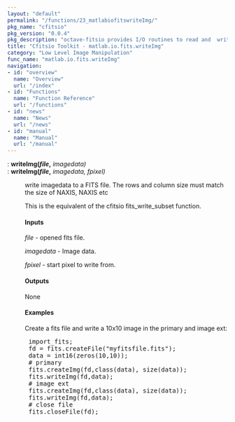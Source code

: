 ```yaml
---
layout: "default"
permalink: "/functions/23_matlabiofitswriteImg/"
pkg_name: "cfitsio"
pkg_version: "0.0.4"
pkg_description: "octave-fitsio provides I/O routines to read and  write FITS (Flexible Image Transport System) files."
title: "Cfitsio Toolkit - matlab.io.fits.writeImg"
category: "Low Level Image Manipulation"
func_name: "matlab.io.fits.writeImg"
navigation:
- id: "overview"
  name: "Overview"
  url: "/index"
- id: "Functions"
  name: "Function Reference"
  url: "/functions"
- id: "news"
  name: "News"
  url: "/news"
- id: "manual"
  name: "Manual"
  url: "/manual"
---
```

<dl class="def">
<dt id="index-writeImg_0028file_002c"><span class="category">: </span><span><em></em> <strong>writeImg(<var>file</var>,</strong> <em><var>imagedata</var>)</em><a href='#index-writeImg_0028file_002c' class='copiable-anchor'></a></span></dt>
<dt id="index-writeImg_0028file_002c-1"><span class="category">: </span><span><em></em> <strong>writeImg(<var>file</var>,</strong> <em><var>imagedata</var>, <var>fpixel</var>)</em><a href='#index-writeImg_0028file_002c-1' class='copiable-anchor'></a></span></dt>
<dd><p>write imagedata to a FITS file. The rows and column size must match the size of NAXIS, NAXIS etc
</p>
<p>This is the equivalent of the cfitsio fits_write_subset function.
</p>
<span id="Inputs"></span><h4 class="subsubheading">Inputs</h4>
<p><var>file</var> - opened fits file.
</p>
<p><var>imagedata</var> - Image data.
</p>
<p><var>fpixel</var> - start pixel to write from.
</p>
<span id="Outputs"></span><h4 class="subsubheading">Outputs</h4>
<p>None
</p>
<span id="Examples"></span><h4 class="subsubheading">Examples</h4>
<p>Create a fits file and write a 10x10 image in the primary and image ext:
 </p><div class="example">
<pre class="example"> import_fits;
 fd = fits.createFile(&quot;myfitsfile.fits&quot;);
 data = int16(zeros(10,10));
 # primary
 fits.createImg(fd,class(data), size(data));
 fits.writeImg(fd,data);
 # image ext
 fits.createImg(fd,class(data), size(data));
 fits.writeImg(fd,data);
 # close file
 fits.closeFile(fd);
 </pre></div>
</dd></dl>